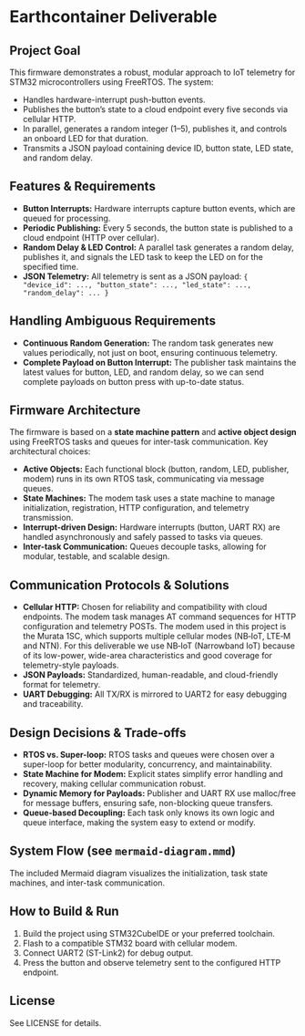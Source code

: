 
# Earthcontainer Deliverable

## Project Goal

This firmware demonstrates a robust, modular approach to IoT telemetry for STM32 microcontrollers using FreeRTOS. The system:

- Handles hardware-interrupt push-button events.
- Publishes the button’s state to a cloud endpoint every five seconds via cellular HTTP.
- In parallel, generates a random integer (1–5), publishes it, and controls an onboard LED for that duration.
- Transmits a JSON payload containing device ID, button state, LED state, and random delay.

## Features & Requirements

- **Button Interrupts:** Hardware interrupts capture button events, which are queued for processing.
- **Periodic Publishing:** Every 5 seconds, the button state is published to a cloud endpoint (HTTP over cellular).
- **Random Delay & LED Control:** A parallel task generates a random delay, publishes it, and signals the LED task to keep the LED on for the specified time.
- **JSON Telemetry:** All telemetry is sent as a JSON payload: `{ "device_id": ..., "button_state": ..., "led_state": ..., "random_delay": ... }`

## Handling Ambiguous Requirements

- **Continuous Random Generation:** The random task generates new values periodically, not just on boot, ensuring continuous telemetry.
- **Complete Payload on Button Interrupt:** The publisher task maintains the latest values for button, LED, and random delay, so we can send complete payloads on button press with up-to-date status.

## Firmware Architecture

The firmware is based on a **state machine pattern** and **active object design** using FreeRTOS tasks and queues for inter-task communication. Key architectural choices:

- **Active Objects:** Each functional block (button, random, LED, publisher, modem) runs in its own RTOS task, communicating via message queues.
- **State Machines:** The modem task uses a state machine to manage initialization, registration, HTTP configuration, and telemetry transmission.
- **Interrupt-driven Design:** Hardware interrupts (button, UART RX) are handled asynchronously and safely passed to tasks via queues.
- **Inter-task Communication:** Queues decouple tasks, allowing for modular, testable, and scalable design.


## Communication Protocols & Solutions

- **Cellular HTTP:** Chosen for reliability and compatibility with cloud endpoints. The modem task manages AT command sequences for HTTP configuration and telemetry POSTs.
	The modem used in this project is the Murata 1SC, which supports multiple cellular modes (NB‑IoT, LTE‑M and NTN). For this deliverable we use NB‑IoT (Narrowband IoT) because of its low-power, wide-area characteristics and good coverage for telemetry-style payloads.
- **JSON Payloads:** Standardized, human-readable, and cloud-friendly format for telemetry.
- **UART Debugging:** All TX/RX is mirrored to UART2 for easy debugging and traceability.

## Design Decisions & Trade-offs

- **RTOS vs. Super-loop:** RTOS tasks and queues were chosen over a super-loop for better modularity, concurrency, and maintainability.
- **State Machine for Modem:** Explicit states simplify error handling and recovery, making cellular communication robust.
- **Dynamic Memory for Payloads:** Publisher and UART RX use malloc/free for message buffers, ensuring safe, non-blocking queue transfers.
- **Queue-based Decoupling:** Each task only knows its own logic and queue interface, making the system easy to extend or modify.

## System Flow (see `mermaid-diagram.mmd`)

The included Mermaid diagram visualizes the initialization, task state machines, and inter-task communication.

## How to Build & Run

1. Build the project using STM32CubeIDE or your preferred toolchain.
2. Flash to a compatible STM32 board with cellular modem.
3. Connect UART2 (ST-Link2) for debug output.
4. Press the button and observe telemetry sent to the configured HTTP endpoint.

## License

See LICENSE for details.